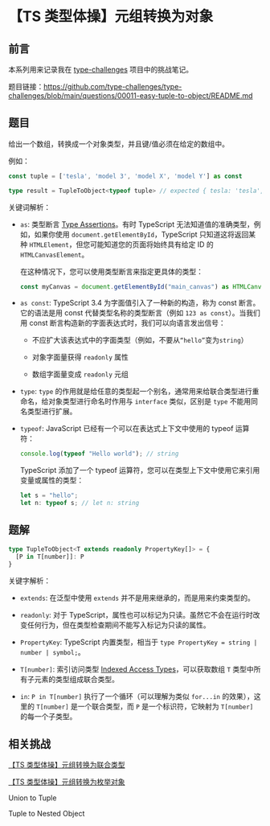 # 【TS 类型体操】元组转换为对象

## 前言

本系列用来记录我在 [type-challenges](https://github.com/type-challenges/type-challenges) 项目中的挑战笔记。

题目链接：https://github.com/type-challenges/type-challenges/blob/main/questions/00011-easy-tuple-to-object/README.md

## 题目

给出一个数组，转换成一个对象类型，并且键/值必须在给定的数组中。

例如：

```ts
const tuple = ['tesla', 'model 3', 'model X', 'model Y'] as const

type result = TupleToObject<typeof tuple> // expected { tesla: 'tesla', 'model 3': 'model 3', 'model X': 'model X', 'model Y': 'model Y'}
```

关键词解析：

- `as`: 类型断言 [Type Assertions](https://www.typescriptlang.org/docs/handbook/2/everyday-types.html#type-assertions)。有时 TypeScript 无法知道值的准确类型，例如，如果你使用 `document.getElementById`，TypeScript 只知道这将返回某种 `HTMLElement`，但您可能知道您的页面将始终具有给定 ID 的 `HTMLCanvasElement`。

  在这种情况下，您可以使用类型断言来指定更具体的类型：

  ```ts
  const myCanvas = document.getElementById("main_canvas") as HTMLCanvasElement;
  ```

- `as const`: TypeScript 3.4 为字面值引入了一种新的构造，称为 const 断言。它的语法是用 const 代替类型名称的类型断言（例如 `123 as const`）。当我们用 const 断言构造新的字面表达式时，我们可以向语言发出信号：

  - 不应扩大该表达式中的字面类型（例如，不要从`“hello”`变为`string`）

  - 对象字面量获得 `readonly` 属性

  - 数组字面量变成 `readonly` 元组

- `type`: `type` 的作用就是给任意的类型起一个别名，通常用来给联合类型进行重命名，给对象类型进行命名时作用与 `interface` 类似，区别是 `type` 不能用同名类型进行扩展。


- `typeof`: JavaScript 已经有一个可以在表达式上下文中使用的 typeof 运算符：

  ```js
  console.log(typeof "Hello world"); // string
  ```

  TypeScript 添加了一个 typeof 运算符，您可以在类型上下文中使用它来引用变量或属性的类型：

  ```ts
  let s = "hello";
  let n: typeof s; // let n: string
  ```

## 题解

```ts
type TupleToObject<T extends readonly PropertyKey[]> = {
  [P in T[number]]: P
}
```

关键字解析：

- `extends`: 在泛型中使用 `extends` 并不是用来继承的，而是用来约束类型的。

- `readonly`: 对于 TypeScript，属性也可以标记为只读。虽然它不会在运行时改变任何行为，但在类型检查期间不能写入标记为只读的属性。

- `PropertyKey`: TypeScript 内置类型，相当于 `type PropertyKey = string | number | symbol;`。

- `T[number]`: 索引访问类型 [Indexed Access Types](https://www.typescriptlang.org/docs/handbook/2/indexed-access-types.html)，可以获取数组 `T` 类型中所有子元素的类型组成联合类型。

- `in`: `P in T[number]` 执行了一个循环（可以理解为类似 `for...in` 的效果），这里的 `T[number]` 是一个联合类型，而 `P` 是一个标识符，它映射为 `T[number]` 的每一个子类型。

## 相关挑战

[【TS 类型体操】元组转换为联合类型](./%E3%80%90TS%20%E7%B1%BB%E5%9E%8B%E4%BD%93%E6%93%8D%E3%80%91%E5%85%83%E7%BB%84%E8%BD%AC%E6%8D%A2%E4%B8%BA%E8%81%94%E5%90%88%E7%B1%BB%E5%9E%8B.md)

[【TS 类型体操】元组转换为枚举对象](./%E3%80%90TS%20%E7%B1%BB%E5%9E%8B%E4%BD%93%E6%93%8D%E3%80%91%E5%85%83%E7%BB%84%E8%BD%AC%E6%8D%A2%E4%B8%BA%E6%9E%9A%E4%B8%BE%E5%AF%B9%E8%B1%A1.md)

Union to Tuple

Tuple to Nested Object
